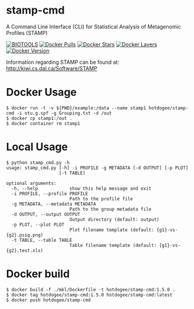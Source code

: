 # stamp-cmd
A Command Line Interface (CLI) for Statistical Analysis of Metagenomic Profiles (STAMP)

[![BIOTOOLS](https://img.shields.io/badge/sponsored%20by-BIOTOOLS-orange.svg)](https://www.toolsbiotech.com/)
[![Docker Pulls](https://img.shields.io/docker/pulls/hotdogee/stamp-cmd.svg)][hub]
[![Docker Stars](https://img.shields.io/docker/stars/hotdogee/stamp-cmd.svg)][hub]
[![Docker Layers](https://images.microbadger.com/badges/image/hotdogee/stamp-cmd.svg)][hub]
[![Docker Version](https://images.microbadger.com/badges/version/hotdogee/stamp-cmd.svg)][hub]

Information regarding STAMP can be found at: http://kiwi.cs.dal.ca/Software/STAMP

# Docker Usage
```
$ docker run -t -v ${PWD}/example:/data --name stamp1 hotdogee/stamp-cmd -i otu.g.spf -g Grouping.txt -d /out
$ docker cp stamp1:/out .
$ docker container rm stamp1
```

# Local Usage
```
$ python stamp_cmd.py -h
usage: stamp_cmd.py [-h] -i PROFILE -g METADATA [-d OUTPUT] [-p PLOT]
                    [-t TABLE]

optional arguments:
  -h, --help            show this help message and exit
  -i PROFILE, --profile PROFILE
                        Path to the profile file
  -g METADATA, --metadata METADATA
                        Path to the group metadata file
  -d OUTPUT, --output OUTPUT
                        Output directory (default: output)
  -p PLOT, --plot PLOT  
                        Plot filename template (default: {g1}-vs-{g2}.psig.png)
  -t TABLE, --table TABLE
                        Table filename template (default: {g1}-vs-{g2}.test.xls)
```

# Docker build
```
$ docker build -f ./mkl/Dockerfile -t hotdogee/stamp-cmd:1.5.0 .
$ docker tag hotdogee/stamp-cmd:1.5.0 hotdogee/stamp-cmd:latest
$ docker push hotdogee/stamp-cmd
```

[hub]: https://hub.docker.com/r/hotdogee/stamp-cmd